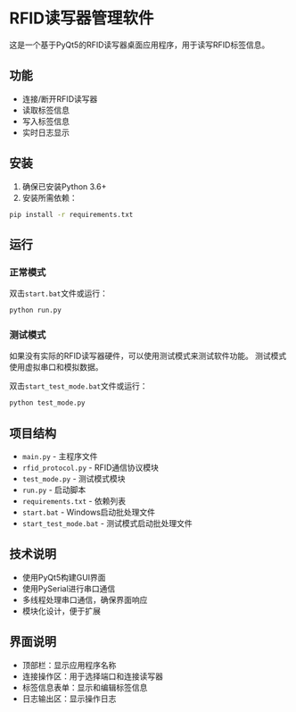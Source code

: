 # RFID读写器管理软件

这是一个基于PyQt5的RFID读写器桌面应用程序，用于读写RFID标签信息。

## 功能

- 连接/断开RFID读写器
- 读取标签信息
- 写入标签信息
- 实时日志显示

## 安装

1. 确保已安装Python 3.6+
2. 安装所需依赖：

```bash
pip install -r requirements.txt
```

## 运行

### 正常模式

双击`start.bat`文件或运行：

```bash
python run.py
```

### 测试模式

如果没有实际的RFID读写器硬件，可以使用测试模式来测试软件功能。
测试模式使用虚拟串口和模拟数据。

双击`start_test_mode.bat`文件或运行：

```bash
python test_mode.py
```

## 项目结构

- `main.py` - 主程序文件
- `rfid_protocol.py` - RFID通信协议模块
- `test_mode.py` - 测试模式模块
- `run.py` - 启动脚本
- `requirements.txt` - 依赖列表
- `start.bat` - Windows启动批处理文件
- `start_test_mode.bat` - 测试模式启动批处理文件

## 技术说明

- 使用PyQt5构建GUI界面
- 使用PySerial进行串口通信
- 多线程处理串口通信，确保界面响应
- 模块化设计，便于扩展

## 界面说明

- 顶部栏：显示应用程序名称
- 连接操作区：用于选择端口和连接读写器
- 标签信息表单：显示和编辑标签信息
- 日志输出区：显示操作日志 